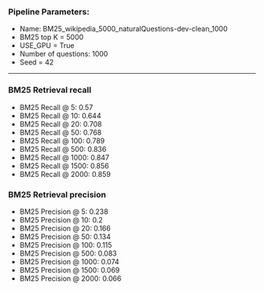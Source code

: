 ### Pipeline Parameters:
* Name: BM25_wikipedia_5000_naturalQuestions-dev-clean_1000
* BM25 top K = 5000
* USE_GPU = True
* Number of questions: 1000
* Seed = 42
------
### BM25 Retrieval recall 
* BM25 Recall @ 5: 0.57
* BM25 Recall @ 10: 0.644
* BM25 Recall @ 20: 0.708
* BM25 Recall @ 50: 0.768
* BM25 Recall @ 100: 0.789
* BM25 Recall @ 500: 0.836
* BM25 Recall @ 1000: 0.847
* BM25 Recall @ 1500: 0.856
* BM25 Recall @ 2000: 0.859
### BM25 Retrieval precision 
* BM25 Precision @ 5: 0.238
* BM25 Precision @ 10: 0.2
* BM25 Precision @ 20: 0.166
* BM25 Precision @ 50: 0.134
* BM25 Precision @ 100: 0.115
* BM25 Precision @ 500: 0.083
* BM25 Precision @ 1000: 0.074
* BM25 Precision @ 1500: 0.069
* BM25 Precision @ 2000: 0.066
